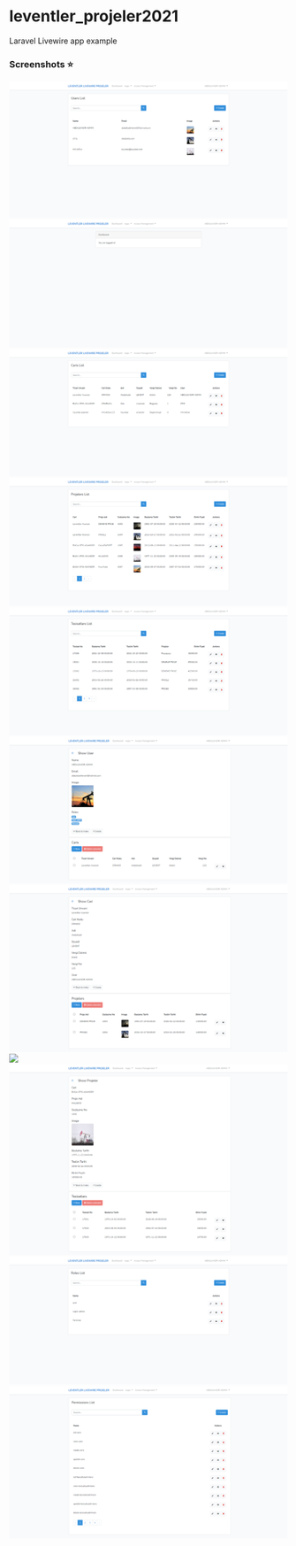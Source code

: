 # leventler_projeler2021
 Laravel Livewire app example

 ### Screenshots :star:

<img src="screenshots/1633632672854.png"/>
<img src="screenshots/1633632764987.png"/>
<img src="screenshots/1633632807433.png"/>
<img src="screenshots/1633632872586.png"/>
<img src="screenshots/1633632897096.png"/>
<img src="screenshots/1633632956846.png"/>
<img src="screenshots/1633632984394.png"/>
<img src="screenshots/11633633012288.png"/>
<img src="screenshots/1633633054271.png"/>
<img src="screenshots/1633633075593.png"/>
<img src="screenshots/1633633100222.png"/>

